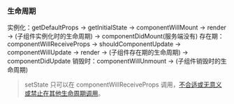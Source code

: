 ### 生命周期
实例化：getDefaultProps -> getInitialState -> componentWillMount -> render -> (子组件实例化时的生命周期) -> componentDidMount(服务端没有)
存在期：componentWillReceiveProps -> shouldComponentUpdate -> componentWillUpdate -> render -> (子组件存在期的生命周期) -> componentDidUpdate
销毁时：componentWillUnmount -> (子组件销毁时的生命周期)

> setState 只可以在 componentWillReceiveProps 调用，[不合适或无意义或禁止在其他生命周期调用](http://varnull.cn/set-state-in-react-component-life-cycle/)。
